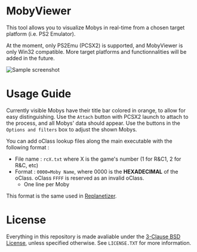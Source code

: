 # MobyViewer
This tool allows you to visualize Mobys in real-time from a chosen target platform (i.e. PS2 Emulator).

At the moment, only PS2Emu (PCSX2) is supported, and MobyViewer is only Win32 compatible.
More target platforms and functionnalities will be added in the future.

![Sample screenshot](https://raw.githubusercontent.com/CreepNT/MobyViewer/master/screenshot0.png)

# Usage Guide
Currently visible Mobys have their title bar colored in orange, to allow for easy distinguishing.
Use the `Attach` button with PCSX2 launch to attach to the process, and all Mobys' data should appear.
Use the buttons in the `Options and filters` box to adjust the shown Mobys.

You can add oClass lookup files along the main executable with the following format :
 * File name : `rcX.txt` where X is the game's number (1 for R&C1, 2 for R&C, etc)
 * Format : `0000=Moby Name`, where 0000 is the **HEXADECIMAL** of the oClass. oClass `FFFF` is reserved as an invalid oClass.
 	* One line per Moby
 
This format is the same used in [Replanetizer](https://github.com/RatchetModding/replanetizer/blob/master/Replanetizer/ModelLists/ModelListRC1.txt).
 
# License
Everything in this repository is made avaliable under the [3-Clause BSD License](https://opensource.org/licenses/BSD-3-Clause), unless specified otherwise.
See `LICENSE.TXT` for more information.